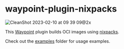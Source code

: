 # waypoint-plugin-nixpacks

![CleanShot 2023-02-10 at 09 39 09@2x](https://user-images.githubusercontent.com/26389321/218119583-9dabe325-9295-4098-90ac-b9f32ccb7b74.png)


This [Waypoint][waypoint] plugin builds OCI images using [nixpacks][nixpacks].

Check out the [examples](./examples) folder for usage examples.


[waypoint]: https://developer.hashicorp.com/waypoint
[nixpacks]: https://github.com/railwayapp/nixpacks
